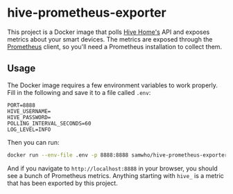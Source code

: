 # hive-prometheus-exporter

This project is a Docker image that polls [Hive Home's][1] API and exposes
metrics about your smart devices. The metrics are exposed through the
[Prometheus][2] client, so you'll need a Prometheus installation to collect
them.

## Usage

The Docker image requires a few environment variables to work properly. Fill in
the following and save it to a file called `.env`:

```env
PORT=8888
HIVE_USERNAME=
HIVE_PASSWORD=
POLLING_INTERVAL_SECONDS=60
LOG_LEVEL=INFO
```

Then you can run:

```bash
docker run --env-file .env -p 8888:8888 samwho/hive-prometheus-exporter
```

And if you navigate to `http://localhost:8888` in your browser, you should see
a bunch of Prometheus metrics. Anything starting with `hive_` is a metric that
has been exported by this project.

[1]: https://www.hivehome.com/
[2]: https://prometheus.io/
